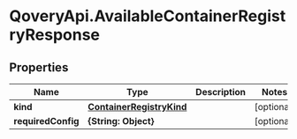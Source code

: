 # QoveryApi.AvailableContainerRegistryResponse

## Properties

Name | Type | Description | Notes
------------ | ------------- | ------------- | -------------
**kind** | [**ContainerRegistryKind**](ContainerRegistryKind.md) |  | [optional] 
**requiredConfig** | **{String: Object}** |  | [optional] 


